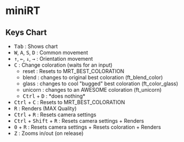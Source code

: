 # miniRT

## Keys Chart
- <kbd>Tab</kbd> : Shows chart
- <kbd>W</kbd>, <kbd>A</kbd>, <kbd>S</kbd>, <kbd>D</kbd> : Common movement
- <kbd>↑</kbd>, <kbd>←</kbd>, <kbd>↓</kbd>, <kbd>→</kbd> : Orientation movement
- <kbd>C</kbd> : Change coloration (waits for an input)
	- reset : Resets to MRT_BEST_COLORATION
	- blend : changes to original best coloration (ft_blend_color)
	- glass : changes to cool "bugged" best coloration (ft_color_glass)
	- unicorn : changes to an AWESOME coloration (ft_unicorn)
	- <kbd>Ctrl</kbd> + <kbd>D</kbd> : \*does nothing\*
- <kbd>Ctrl</kbd> + <kbd>C</kbd> : Resets to MRT_BEST_COLORATION
- <kbd>R</kbd> : Renders (MAX Quality)
- <kbd>Ctrl</kbd> + <kbd>R</kbd> : Resets camera settings
- <kbd>Ctrl</kbd> + <kbd>Shift</kbd> + <kbd>R</kbd> : Resets camera settings + Renders
- <kbd>0</kbd> + <kbd>R</kbd> : Resets camera settings + Resets coloration + Renders
- <kbd>Z</kbd> : Zooms in/out (on release)
